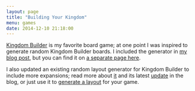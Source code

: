 ```yaml
---
layout: page
title: "Building Your Kingdom"
menu: games
date: 2014-12-10 21:18:00
---
```

[Kingdom Builder](http://en.wikipedia.org/wiki/Kingdom_Builder) is my favorite board game; at one point I was inspired to generate random Kingdom Builder boards.  I included the generator in [my blog post](/blog/2013/05/21/kingdom-board-builder/), but you can find it on [a separate page here](board-builder.html).

I also updated an existing random layout generator for Kingdom Builder to include more expansions; read more about [it](/blog/2014/12/10/kingdom-builder-randomizer) and its latest [update](/blog/2017/06/17/harvest-randomizer/) in the blog, or just use it to [generate a layout](randomizer.html) for your game.
